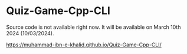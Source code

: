 # Quiz-Game-Cpp-CLI
Source code is not available right now. It will be available on March 10th 2024 (10/03/2024).

https://muhammad-ibn-e-khalid.github.io/Quiz-Game-Cpp-CLI/
